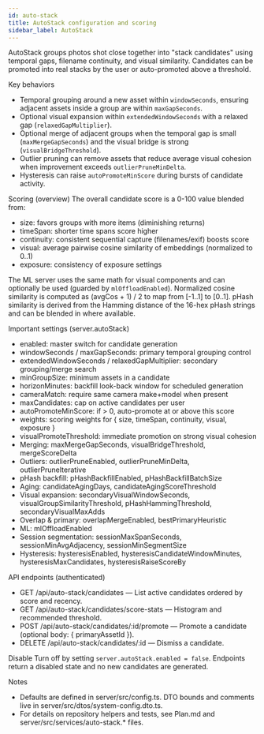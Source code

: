 ```yaml
---
id: auto-stack
title: AutoStack configuration and scoring
sidebar_label: AutoStack
---
```


AutoStack groups photos shot close together into "stack candidates" using temporal gaps, filename continuity, and visual similarity. Candidates can be promoted into real stacks by the user or auto-promoted above a threshold.

Key behaviors
- Temporal grouping around a new asset within `windowSeconds`, ensuring adjacent assets inside a group are within `maxGapSeconds`.
- Optional visual expansion within `extendedWindowSeconds` with a relaxed gap (`relaxedGapMultiplier`).
- Optional merge of adjacent groups when the temporal gap is small (`maxMergeGapSeconds`) and the visual bridge is strong (`visualBridgeThreshold`).
- Outlier pruning can remove assets that reduce average visual cohesion when improvement exceeds `outlierPruneMinDelta`.
- Hysteresis can raise `autoPromoteMinScore` during bursts of candidate activity.

Scoring (overview)
The overall candidate score is a 0-100 value blended from:
- size: favors groups with more items (diminishing returns)
- timeSpan: shorter time spans score higher
- continuity: consistent sequential capture (filenames/exif) boosts score
- visual: average pairwise cosine similarity of embeddings (normalized to 0..1)
- exposure: consistency of exposure settings

The ML server uses the same math for visual components and can optionally be used (guarded by `mlOffloadEnabled`). Normalized cosine similarity is computed as (avgCos + 1) / 2 to map from [-1..1] to [0..1]. pHash similarity is derived from the Hamming distance of the 16-hex pHash strings and can be blended in where available.

Important settings (server.autoStack)
- enabled: master switch for candidate generation
- windowSeconds / maxGapSeconds: primary temporal grouping control
- extendedWindowSeconds / relaxedGapMultiplier: secondary grouping/merge search
- minGroupSize: minimum assets in a candidate
- horizonMinutes: backfill look-back window for scheduled generation
- cameraMatch: require same camera make+model when present
- maxCandidates: cap on active candidates per user
- autoPromoteMinScore: if > 0, auto-promote at or above this score
- weights: scoring weights for { size, timeSpan, continuity, visual, exposure }
- visualPromoteThreshold: immediate promotion on strong visual cohesion
- Merging: maxMergeGapSeconds, visualBridgeThreshold, mergeScoreDelta
- Outliers: outlierPruneEnabled, outlierPruneMinDelta, outlierPruneIterative
- pHash backfill: pHashBackfillEnabled, pHashBackfillBatchSize
- Aging: candidateAgingDays, candidateAgingScoreThreshold
- Visual expansion: secondaryVisualWindowSeconds, visualGroupSimilarityThreshold, pHashHammingThreshold, secondaryVisualMaxAdds
- Overlap & primary: overlapMergeEnabled, bestPrimaryHeuristic
- ML: mlOffloadEnabled
- Session segmentation: sessionMaxSpanSeconds, sessionMinAvgAdjacency, sessionMinSegmentSize
- Hysteresis: hysteresisEnabled, hysteresisCandidateWindowMinutes, hysteresisMaxCandidates, hysteresisRaiseScoreBy

API endpoints (authenticated)
- GET /api/auto-stack/candidates — List active candidates ordered by score and recency.
- GET /api/auto-stack/candidates/score-stats — Histogram and recommended threshold.
- POST /api/auto-stack/candidates/:id/promote — Promote a candidate (optional body: { primaryAssetId }).
- DELETE /api/auto-stack/candidates/:id — Dismiss a candidate.

Disable
Turn off by setting `server.autoStack.enabled = false`. Endpoints return a disabled state and no new candidates are generated.

Notes
- Defaults are defined in server/src/config.ts. DTO bounds and comments live in server/src/dtos/system-config.dto.ts.
- For details on repository helpers and tests, see Plan.md and server/src/services/auto-stack.* files.
